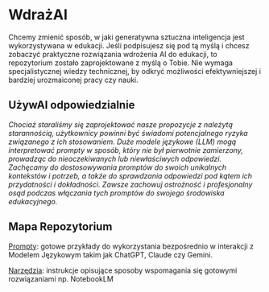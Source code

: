 # WdrażAI
Chcemy zmienić sposób, w jaki generatywna sztuczna inteligencja jest wykorzystywana w edukacji. Jeśli podpisujesz się pod tą myślą i chcesz zobaczyć praktyczne rozwiązania wdrożenia AI do edukacji, to repozytorium zostało zaprojektowane z myślą o Tobie. Nie wymaga specjalistycznej wiedzy technicznej, by odkryć możliwości efektywniejszej i bardziej urozmaiconej pracy czy nauki.

## UżywAI odpowiedzialnie
*Chociaż staraliśmy się zaprojektować nasze propozycje z należytą starannością, użytkownicy powinni być świadomi potencjalnego ryzyka związanego z ich stosowaniem. Duże modele językowe (LLM) mogą interpretować prompty w sposób, który nie był pierwotnie zamierzony, prowadząc do nieoczekiwanych lub niewłaściwych odpowiedzi. Zachęcamy do dostosowywania promptów do swoich unikalnych kontekstów i potrzeb, a także do sprawdzania odpowiedzi pod kątem ich przydatności i dokładności. Zawsze zachowuj ostrożność i profesjonalny osąd podczas włączania tych promptów do swojego środowiska edukacyjnego.*

## Mapa Repozytorium

[Prompty](Prompty/Prompty.md): gotowe przykłady do wykorzystania bezpośrednio w interakcji z Modelem Językowym takim jak ChatGPT, Claude czy Gemini.

[Narzędzia](Narzedzia.md): instrukcje opisujące sposoby wspomagania się gotowymi rozwiązaniami np. NotebookLM
